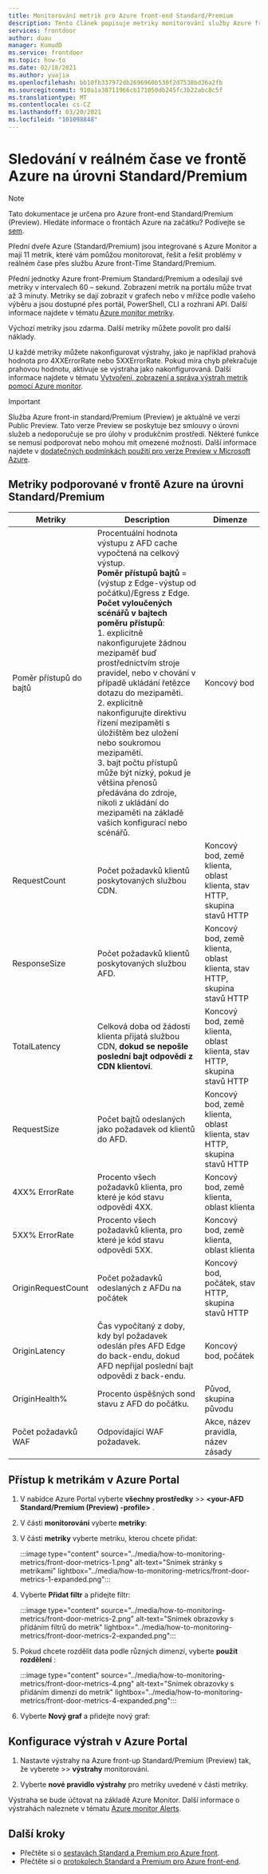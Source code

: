 ```yaml
---
title: Monitorování metrik pro Azure front-end Standard/Premium
description: Tento článek popisuje metriky monitorování služby Azure front-Premium Standard/Premium.
services: frontdoor
author: duau
manager: KumudD
ms.service: frontdoor
ms.topic: how-to
ms.date: 02/18/2021
ms.author: yuajia
ms.openlocfilehash: bb10fb337972db2696960b530f2d7538bd36a2fb
ms.sourcegitcommit: 910a1a38711966cb171050db245fc3b22abc8c5f
ms.translationtype: MT
ms.contentlocale: cs-CZ
ms.lasthandoff: 03/20/2021
ms.locfileid: "101098848"
---
```

# <a name="real-time-monitoring-in-azure-front-door-standardpremium"></a>Sledování v reálném čase ve frontě Azure na úrovni Standard/Premium

> [!Note]
> Tato dokumentace je určena pro Azure front-end Standard/Premium (Preview). Hledáte informace o frontách Azure na začátku? Podívejte se [sem](../front-door-overview.md).

Přední dveře Azure (Standard/Premium) jsou integrované s Azure Monitor a mají 11 metrik, které vám pomůžou monitorovat, řešit a řešit problémy v reálném čase přes službu Azure front-Time Standard/Premium.  

Přední jednotky Azure front-Premium Standard/Premium a odesílají své metriky v intervalech 60 – sekund. Zobrazení metrik na portálu může trvat až 3 minuty. Metriky se dají zobrazit v grafech nebo v mřížce podle vašeho výběru a jsou dostupné přes portál, PowerShell, CLI a rozhraní API. Další informace najdete v tématu [Azure monitor metriky](../../azure-monitor/platform/data-platform-metrics.md).  

Výchozí metriky jsou zdarma. Další metriky můžete povolit pro další náklady. 

U každé metriky můžete nakonfigurovat výstrahy, jako je například prahová hodnota pro 4XXErrorRate nebo 5XXErrorRate. Pokud míra chyb překračuje prahovou hodnotu, aktivuje se výstraha jako nakonfigurovaná. Další informace najdete v tématu [Vytvoření, zobrazení a správa výstrah metrik pomocí Azure monitor](../../azure-monitor/platform/alerts-metric.md). 

> [!IMPORTANT]
> Služba Azure front-in standard/Premium (Preview) je aktuálně ve verzi Public Preview.
> Tato verze Preview se poskytuje bez smlouvy o úrovni služeb a nedoporučuje se pro úlohy v produkčním prostředí. Některé funkce se nemusí podporovat nebo mohou mít omezené možnosti.
> Další informace najdete v [dodatečných podmínkách použití pro verze Preview v Microsoft Azure](https://azure.microsoft.com/support/legal/preview-supplemental-terms/).

## <a name="metrics-supported-in-azure-front-door-standardpremium"></a>Metriky podporované v frontě Azure na úrovni Standard/Premium

| Metriky  | Description | Dimenze |
| ------------- | ------------- | ------------- |
| Poměr přístupů do bajtů | Procentuální hodnota výstupu z AFD cache vypočtená na celkový výstup. </br> **Poměr přístupů bajtů** = (výstup z Edge-výstup od počátku)/Egress z Edge. </br> **Počet vyloučených scénářů v bajtech poměru přístupů**:</br> 1. explicitně nakonfigurujete žádnou mezipaměť buď prostřednictvím stroje pravidel, nebo v chování v případě ukládání řetězce dotazu do mezipaměti. </br> 2. explicitně nakonfigurujte direktivu řízení mezipaměti s úložištěm bez uložení nebo soukromou mezipamětí. </br>3. bajt počtu přístupů může být nízký, pokud je většina přenosů předávána do zdroje, nikoli z ukládání do mezipaměti na základě vašich konfigurací nebo scénářů. | Koncový bod |
| RequestCount | Počet požadavků klientů poskytovaných službou CDN. | Koncový bod, země klienta, oblast klienta, stav HTTP, skupina stavů HTTP |
| ResponseSize | Počet požadavků klientů poskytovaných službou AFD. |Koncový bod, země klienta, oblast klienta, stav HTTP, skupina stavů HTTP |
| TotalLatency | Celková doba od žádosti klienta přijatá službou CDN, **dokud se nepošle poslední bajt odpovědi z CDN klientovi**. |Koncový bod, země klienta, oblast klienta, stav HTTP, skupina stavů HTTP |
| RequestSize | Počet bajtů odeslaných jako požadavek od klientů do AFD. | Koncový bod, země klienta, oblast klienta, stav HTTP, skupina stavů HTTP |
| 4XX% ErrorRate | Procento všech požadavků klienta, pro které je kód stavu odpovědi 4XX. | Koncový bod, země klienta, oblast klienta |
| 5XX% ErrorRate | Procento všech požadavků klienta, pro které je kód stavu odpovědi 5XX. | Koncový bod, země klienta, oblast klienta |
| OriginRequestCount  | Počet požadavků odeslaných z AFDu na počátek | Koncový bod, počátek, stav HTTP, skupina stavů HTTP |
| OriginLatency | Čas vypočítaný z doby, kdy byl požadavek odeslán přes AFD Edge do back-endu, dokud AFD nepřijal poslední bajt odpovědi z back-endu. | Koncový bod, počátek |
| OriginHealth% | Procento úspěšných sond stavu z AFD do počátku.| Původ, skupina původu |
| Počet požadavků WAF | Odpovídající WAF požadavek. | Akce, název pravidla, název zásady |

## <a name="access-metrics-in-azure-portal"></a>Přístup k metrikám v Azure Portal

1. V nabídce Azure Portal vyberte **všechny prostředky**  >>  **\<your-AFD Standard/Premium (Preview) -profile>** .

2. V části **monitorování** vyberte **metriky**:

3. V části **metriky** vyberte metriku, kterou chcete přidat:

   :::image type="content" source="../media/how-to-monitoring-metrics/front-door-metrics-1.png" alt-text="Snímek stránky s metrikami" lightbox="../media/how-to-monitoring-metrics/front-door-metrics-1-expanded.png":::

4. Vyberte **Přidat filtr** a přidejte filtr:

    :::image type="content" source="../media/how-to-monitoring-metrics/front-door-metrics-2.png" alt-text="Snímek obrazovky s přidáním filtrů do metrik" lightbox="../media/how-to-monitoring-metrics/front-door-metrics-2-expanded.png":::
    
5. Pokud chcete rozdělit data podle různých dimenzí, vyberte **použít rozdělení** :

   :::image type="content" source="../media/how-to-monitoring-metrics/front-door-metrics-4.png" alt-text="Snímek obrazovky s přidáním dimenzí do metrik" lightbox="../media/how-to-monitoring-metrics/front-door-metrics-4-expanded.png":::

6. Vyberte **Nový graf** a přidejte nový graf:

## <a name="configure-alerts-in-azure-portal"></a>Konfigurace výstrah v Azure Portal

1. Nastavte výstrahy na Azure front-up Standard/Premium (Preview) tak, že vyberete  >>  **výstrahy** monitorování.

1. Vyberte **nové pravidlo výstrahy** pro metriky uvedené v části metriky.

Výstraha se bude účtovat na základě Azure Monitor. Další informace o výstrahách naleznete v tématu [Azure monitor Alerts](../../azure-monitor/platform/alerts-overview.md).

## <a name="next-steps"></a>Další kroky

- Přečtěte si o [sestavách Standard a Premium pro Azure front](how-to-reports.md).
- Přečtěte si o [protokolech Standard a Premium pro Azure front-end](how-to-logs.md).
